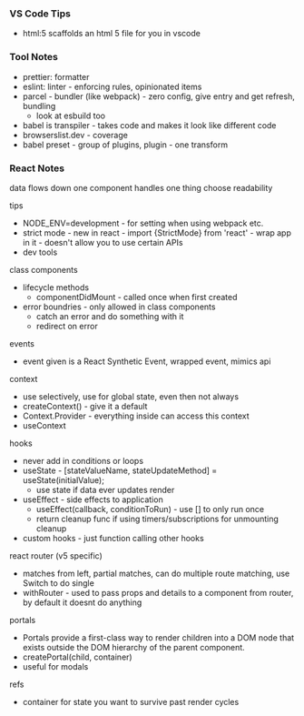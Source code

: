 ### VS Code Tips

* html:5 scaffolds an html 5 file for you in vscode

### Tool Notes

* prettier: formatter
* eslint: linter - enforcing rules, opinionated items
* parcel - bundler (like webpack) - zero config, give entry and get refresh, bundling
  * look at esbuild too
* babel is transpiler - takes code and makes it look like different code
* browserslist.dev - coverage
* babel preset - group of plugins, plugin - one transform

### React Notes

data flows down
one component handles one thing
choose readability

tips
* NODE_ENV=development - for setting when using webpack etc.
* strict mode - new in react - import {StrictMode} from 'react' - wrap app in it - doesn't allow you to use certain APIs
* dev tools

class components
* lifecycle methods
  * componentDidMount - called once when first created
* error boundries - only allowed in class components
  * catch an error and do something with it
  * redirect on error

events
 * event given is a React Synthetic Event, wrapped event, mimics api

context
* use selectively, use for global state, even then not always
* createContext() - give it a default
* Context.Provider - everything inside can access this context
* useContext

hooks 
 * never add in conditions or loops
 * useState - [stateValueName, stateUpdateMethod] = useState(initialValue);
   - use state if data ever updates render
 * useEffect - side effects to application
   - useEffect(callback, conditionToRun) - use [] to only run once
   - return cleanup func if using timers/subscriptions for unmounting cleanup
 * custom hooks - just function calling other hooks

react router (v5 specific)
 * matches from left, partial matches, can do multiple route matching, use Switch to do single
 * withRouter - used to pass props and details to a component from router, by default it doesnt do anything

portals
* Portals provide a first-class way to render children into a DOM node that exists outside the DOM hierarchy of the parent component.
* createPortal(child, container)
* useful for modals

refs
* container for state you want to survive past render cycles
